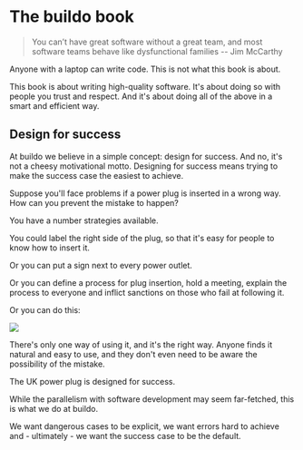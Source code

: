 # The buildo book


> You can’t have great software without a great team, and most software teams behave like dysfunctional families 
--  Jim McCarthy

Anyone with a laptop can write code. This is not what this book is about.

This book is about writing high-quality software. It's about doing so with people you trust and respect. And it's about doing all of the above in a smart and efficient way.

## Design for success
At buildo we believe in a simple concept: design for success.
And no, it's not a cheesy motivational motto.
Designing for success means trying to make the success case the easiest to achieve.

Suppose you'll face problems if a power plug is inserted in a wrong way.
How can you prevent the mistake to happen?

You have a number strategies available.

You could label the right side of the plug, so that it's easy for people to know how to insert it.

Or you can put a sign next to every power outlet.

Or you can define a process for plug insertion, hold a meeting, explain the process to everyone and inflict sanctions on those who fail at following it.

Or you can do this:



![](http://www.schurter.com/var/schurter/storage/ilcatalogue/files/image/datasheet/IM0010572_large.jpg)


There's only one way of using it, and it's the right way. Anyone finds it natural and easy to use, and they don't even need to be aware the possibility of the mistake.

The UK power plug is designed for success.

While the parallelism with software development may seem far-fetched, this is what we do at buildo.

We want dangerous cases to be explicit, we want errors hard to achieve and - ultimately - we want the success case to be the default.